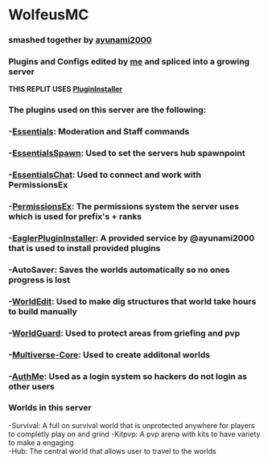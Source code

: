 # WolfeusMC

### smashed together by [ayunami2000](https://github.com/ayunami2000)
### Plugins and Configs edited by [me](https://replit.com/@Wolfeus) and spliced into a growing server

**THIS REPLIT USES [PluginInstaller](https://github.com/darverdevs/PluginInstaller)**

### The plugins used on this server are the following:

### -[Essentials](https://dev.bukkit.org/projects/essentials): Moderation and Staff commands
### -[EssentialsSpawn](https://dev.bukkit.org/projects/essentials): Used to set the servers hub spawnpoint 
### -[EssentialsChat](https://dev.bukkit.org/projects/essentials): Used to connect and work with PermissionsEx 
### -[PermissionsEx](https://dev.bukkit.org/projects/permissionsex): The permissions system the server uses which is used for prefix's + ranks 
### -[EaglerPluginInstaller](https://github.com/darverdevs/PluginInstaller): A provided service by @ayunami2000 that is used to install provided plugins 
### -AutoSaver: Saves the worlds automatically so no ones progress is lost
### -[WorldEdit](https://dev.bukkit.org/projects/worldedit): Used to make dig structures that world take hours to build manually
### -[WorldGuard](https://dev.bukkit.org/projects/worldguard): Used to protect areas from griefing and pvp 
### -[Multiverse-Core](https://dev.bukkit.org/projects/multiverse-core): Used to create additonal worlds
### -[AuthMe](https://dev.bukkit.org/projects/authme): Used as a login system so hackers do not login as other users

### Worlds in this server

-Survival: A full on survival world that is unprotected anywhere for players to completly play on and grind
-Kitpvp: A pvp arena with kits to have variety to make a engaging  
-Hub: The central world that allows user to travel to the worlds
